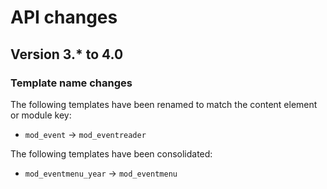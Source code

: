 # API changes

## Version 3.* to 4.0

### Template name changes

The following templates have been renamed to match the content element or
module key:

 * `mod_event` -> `mod_eventreader`

The following templates have been consolidated:

 * `mod_eventmenu_year` -> `mod_eventmenu`
